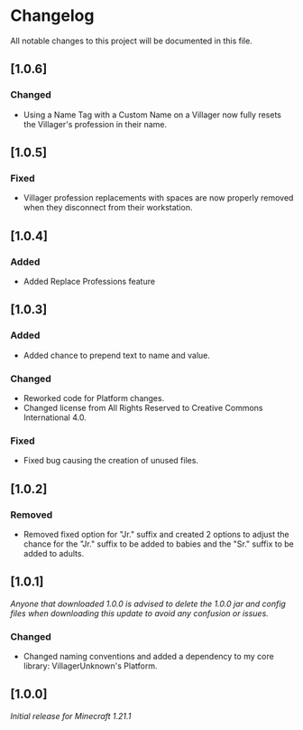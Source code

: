 # Changelog

All notable changes to this project will be documented in this file.

## [1.0.6]

### Changed

- Using a Name Tag with a Custom Name on a Villager now fully resets the Villager's profession in their name.

## [1.0.5]

### Fixed

- Villager profession replacements with spaces are now properly removed when they disconnect from their workstation.

## [1.0.4]

### Added

- Added Replace Professions feature

## [1.0.3]

### Added

- Added chance to prepend text to name and value.

### Changed

- Reworked code for Platform changes.
- Changed license from All Rights Reserved to Creative Commons International 4.0.

### Fixed

- Fixed bug causing the creation of unused files.


## [1.0.2]

### Removed

- Removed fixed option for "Jr." suffix and created 2 options to adjust the chance for the "Jr." suffix to be added to babies and the "Sr." suffix to be added to adults.

## [1.0.1]

_Anyone that downloaded 1.0.0 is advised to delete the 1.0.0 jar and config files when downloading this update to avoid any confusion or issues._

### Changed

- Changed naming conventions and added a dependency to my core library: VillagerUnknown's Platform.

## [1.0.0]

_Initial release for Minecraft 1.21.1_